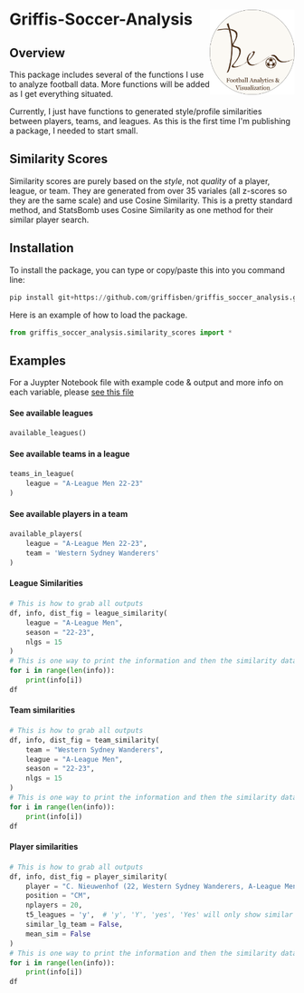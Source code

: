 # Griffis-Soccer-Analysis <img src="images/Ben Logo Round.png" align="right" width="150" height="150"/>

## Overview

This package includes several of the functions I use to analyze football data. More functions will be added as I get everything situated.

Currently, I just have functions to generated style/profile similarities between players, teams, and leagues. As this is the first time I'm publishing a package, I needed to start small.

## Similarity Scores

Similarity scores are purely based on the *style*, not *quality* of a player, league, or team. They are generated from over 35 variales (all z-scores so they are the same scale) and use Cosine Similarity. This is a pretty standard method, and StatsBomb uses Cosine Similarity as one method for their similar player search.

## Installation

To install the package, you can type or copy/paste this into you command line:

``` python
pip install git+https://github.com/griffisben/griffis_soccer_analysis.git
```

Here is an example of how to load the package.
``` python
from griffis_soccer_analysis.similarity_scores import *
```

## Examples
For a Juypter Notebook file with example code & output and more info on each variable, please [see this file](https://github.com/griffisben/griffis_soccer_analysis/blob/main/griffis_soccer_analysis%20examples.ipynb)

#### See available leagues
```Python
available_leagues()
```
#### See available teams in a league
```Python
teams_in_league(
    league = "A-League Men 22-23"
)
```
#### See available players in a team
```Python
available_players(
    league = "A-League Men 22-23",
    team = 'Western Sydney Wanderers'
)
```
#### League Similarities
```Python
# This is how to grab all outputs
df, info, dist_fig = league_similarity(
    league = "A-League Men",
    season = "22-23",
    nlgs = 15
)
# This is one way to print the information and then the similarity dataframe
for i in range(len(info)):
    print(info[i])
df
```
#### Team similarities
```Python
# This is how to grab all outputs
df, info, dist_fig = team_similarity(
    team = "Western Sydney Wanderers",
    league = "A-League Men",
    season = "22-23",
    nlgs = 15
)
# This is one way to print the information and then the similarity dataframe
for i in range(len(info)):
    print(info[i])
df
```
#### Player similarities
```Python
# This is how to grab all outputs
df, info, dist_fig = player_similarity(
    player = "C. Nieuwenhof (22, Western Sydney Wanderers, A-League Men 22-23)",
    position = "CM",
    nplayers = 20,
    t5_leagues = 'y',  # 'y', 'Y', 'yes', 'Yes' will only show similar players that currently (22/23) play in the T5 UEFA leagues
    similar_lg_team = False,
    mean_sim = False
)
# This is one way to print the information and then the similarity dataframe
for i in range(len(info)):
    print(info[i])
df
```
